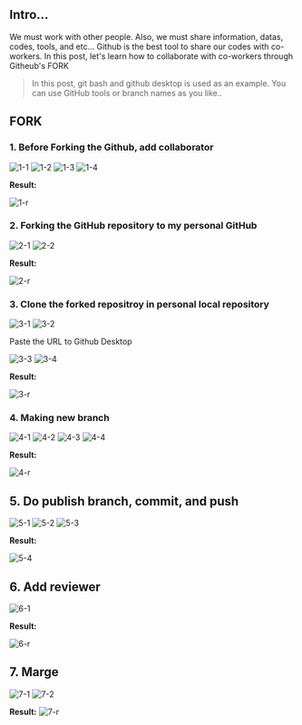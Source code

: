 ## Intro...
We must work with other people. Also, we must share information, datas, codes, tools, and etc... Github is the best tool to share our codes with co-workers. In this post, let's learn how to collaborate with co-workers through Githeub's FORK

> In this post, git bash and github desktop is used as an example. You can use GitHub tools or branch names as you like..

## FORK
### 1. **Before Forking the Github, add collaborator**

![1-1](https://github.com/jinscodes/Blog_nextJS/assets/87598134/98cebe86-e3db-4f56-a70c-d0a8cf1e17af)
![1-2](https://github.com/jinscodes/Blog_nextJS/assets/87598134/2d8bbf28-bf7d-4a93-81fc-5148eaf3d85d)
![1-3](https://github.com/jinscodes/Blog_nextJS/assets/87598134/32714d3a-042e-4080-9f97-9978e8aee78e)
![1-4](https://github.com/jinscodes/Blog_nextJS/assets/87598134/be209622-8f7c-46cf-a10c-47a49e5cd61e)

**Result:**

![1-r](https://github.com/jinscodes/Blog_nextJS/assets/87598134/6da7c094-0adc-4824-8ea0-0655d53f8399)

### 2. **Forking the GitHub repository to my personal GitHub**
![2-1](https://github.com/jinscodes/Blog_nextJS/assets/87598134/a4f32879-270e-4cac-b4a1-4e1b3eb690c5)
![2-2](https://github.com/jinscodes/Blog_nextJS/assets/87598134/e4d6364e-9cbe-4d2a-a67b-d86bc3050a49)

**Result:**

![2-r](https://github.com/jinscodes/Blog_nextJS/assets/87598134/b5f0bb19-ee94-402d-ba9b-18ca0a165791)

### 3. **Clone the forked repositroy in personal local repository**
![3-1](https://github.com/jinscodes/Blog_nextJS/assets/87598134/365c9798-5801-4b5e-bf66-ea0382a4712d)
![3-2](https://github.com/jinscodes/Blog_nextJS/assets/87598134/4a097121-bf2b-4b2f-9ceb-eb1ee871e246)

Paste the URL to Github Desktop

![3-3](https://github.com/jinscodes/Blog_nextJS/assets/87598134/a9ab0e2a-9e0e-4887-bb9d-3a2c2c53384d)
![3-4](https://github.com/jinscodes/Blog_nextJS/assets/87598134/e2812a53-72cd-4090-950a-6606d174dae9)

**Result:**

![3-r](https://github.com/jinscodes/Blog_nextJS/assets/87598134/51e8f1e9-fbfc-4441-b320-3c6558c0b70e)

### 4. Making new branch
![4-1](https://github.com/jinscodes/Blog_nextJS/assets/87598134/4adc393f-c447-433f-8cd8-892d4d7519c0)
![4-2](https://github.com/jinscodes/Blog_nextJS/assets/87598134/5a86d716-6be1-4362-9b59-6466b7da0aab)
![4-3](https://github.com/jinscodes/Blog_nextJS/assets/87598134/be5a3946-30dc-4be7-811b-e192a99281cf)
![4-4](https://github.com/jinscodes/Blog_nextJS/assets/87598134/e9c543b3-a156-4626-8bea-62191785ea38)

**Result:**

![4-r](https://github.com/jinscodes/Blog_nextJS/assets/87598134/b8d1f063-1217-4c4e-b92e-80dae443738f)

## 5. Do publish branch, commit, and push

![5-1](https://github.com/jinscodes/Blog_nextJS/assets/87598134/ebece2a0-02e8-475c-82c3-9a788690a8c8)
![5-2](https://github.com/jinscodes/Blog_nextJS/assets/87598134/38e9cc40-b845-4a60-a534-f05d1b15a0a0)
![5-3](https://github.com/jinscodes/Blog_nextJS/assets/87598134/14bdfa00-8c0e-422c-93ce-38ae9f705e73)

**Result:**

![5-4](https://github.com/jinscodes/Blog_nextJS/assets/87598134/24ca5a24-8e94-437b-8df3-90ecb08dc0a7)

## 6. Add reviewer 

![6-1](https://github.com/jinscodes/Blog_nextJS/assets/87598134/a6a5931c-0cb0-4c08-b0a4-5fcb6610bce5)

**Result:**

![6-r](https://github.com/jinscodes/Blog_nextJS/assets/87598134/48c7a7e8-9cc5-4f0a-aa98-f85527ea98ed)

## 7. Marge

![7-1](https://github.com/jinscodes/Blog_nextJS/assets/87598134/392eff8e-24b9-4fe2-81de-dc77d6c56d0e)
![7-2](https://github.com/jinscodes/Blog_nextJS/assets/87598134/5e9789cb-05d6-4b14-b634-c4408b648b01)

**Result:**
![7-r](https://github.com/jinscodes/Blog_nextJS/assets/87598134/899ad71c-6f5a-4075-9d66-898a283b1b94)